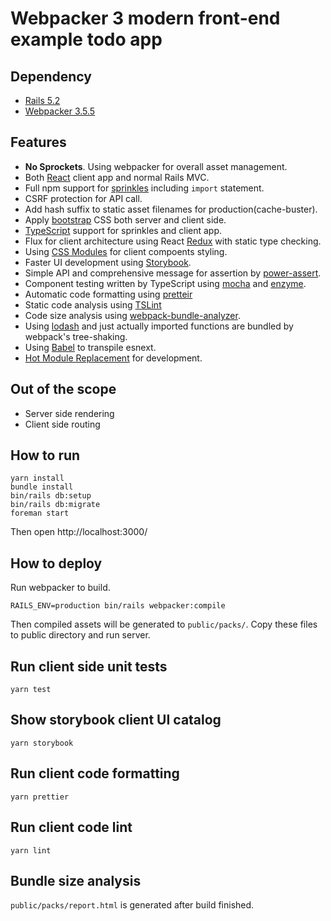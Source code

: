 # Webpacker 3 modern front-end example todo app

## Dependency

* [Rails 5.2](http://guides.rubyonrails.org/5_2_release_notes.html)
* [Webpacker 3.5.5](http://weblog.rubyonrails.org/2017/8/30/webpacker-3-0/)

## Features

* **No Sprockets**. Using webpacker for overall asset management.
* Both [React](https://reactjs.org/) client app and normal Rails MVC.
* Full npm support for [sprinkles](http://guides.rubyonrails.org/working_with_javascript_in_rails.html) including `import` statement.
* CSRF protection for API call.
* Add hash suffix to static asset filenames for production(cache-buster).
* Apply [bootstrap](http://getbootstrap.com/) CSS both server and client side.
* [TypeScript](https://www.typescriptlang.org/index.html) support for sprinkles and client app.
* Flux for client architecture using React [Redux](http://redux.js.org/) with static type checking.
* Using [CSS Modules](https://glenmaddern.com/articles/css-modules) for client compoents styling.
* Faster UI development using [Storybook](https://storybook.js.org/).
* Simple API and comprehensive message for assertion by [power-assert](https://github.com/power-assert-js/power-assert).
* Component testing written by TypeScript using [mocha](https://mochajs.org/) and [enzyme](https://github.com/airbnb/enzyme).
* Automatic code formatting using [pretteir](https://github.com/prettier/prettier)
* Static code analysis using [TSLint](https://palantir.github.io/tslint/)
* Code size analysis using [webpack-bundle-analyzer](https://github.com/webpack-contrib/webpack-bundle-analyzer).
* Using [lodash](https://lodash.com/) and just actually imported functions are bundled by webpack's tree-shaking.
* Using [Babel](https://babeljs.io/) to  transpile esnext.
* [Hot Module Replacement](https://webpack.js.org/guides/hot-module-replacement/) for development.

## Out of the scope

* Server side rendering
* Client side routing

## How to run

```
yarn install
bundle install
bin/rails db:setup
bin/rails db:migrate
foreman start
```

Then open http://localhost:3000/

## How to deploy

Run webpacker to build.

```
RAILS_ENV=production bin/rails webpacker:compile
```

Then compiled assets will be generated to `public/packs/`.
Copy these files to public directory and run server.

## Run client side unit tests

```
yarn test
```

## Show storybook client UI catalog

```
yarn storybook
```

## Run client code formatting

```
yarn prettier
```

## Run client code lint

```
yarn lint
```

## Bundle size analysis

`public/packs/report.html` is generated after build finished.
